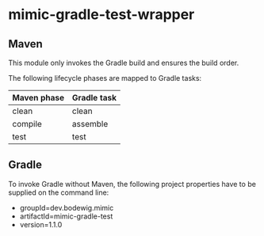 # mimic-gradle-test-wrapper

## Maven

This module only invokes the Gradle build and ensures the build order.

The following lifecycle phases are mapped to Gradle tasks:

| Maven phase | Gradle task         |
| ----------- | ------------------- |
| clean       | clean               |
| compile     | assemble            |
| test        | test                |


## Gradle

To invoke Gradle without Maven, the following project properties have to be supplied on the command line:

* groupId=dev.bodewig.mimic
* artifactId=mimic-gradle-test
* version=1.1.0
